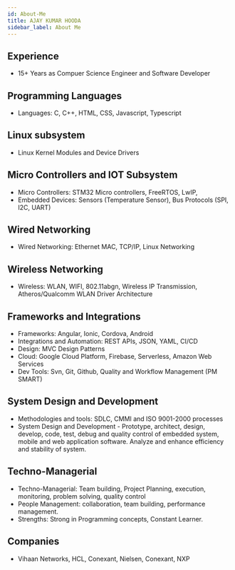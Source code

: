 ```yaml
---
id: About-Me
title: AJAY KUMAR HOODA
sidebar_label: About Me
---
```


## Experience
- 15+ Years as Compuer Science Engineer and Software Developer

## Programming Languages
- Languages: C, C++, HTML, CSS, Javascript, Typescript

## Linux subsystem
- Linux Kernel Modules and Device Drivers

## Micro Controllers and IOT Subsystem
- Micro Controllers: STM32  Micro controllers, FreeRTOS, LwIP, 
- Embedded Devices: Sensors (Temperature Sensor), Bus Protocols (SPI, I2C, UART)

## Wired Networking
- Wired Networking: Ethernet MAC, TCP/IP, Linux Networking

## Wireless Networking
- Wireless: WLAN, WIFI, 802.11abgn, Wireless IP Transmission, Atheros/Qualcomm WLAN Driver Architecture

## Frameworks and Integrations
- Frameworks: Angular, Ionic, Cordova, Android
- Integrations and Automation: REST APIs, JSON, YAML, CI/CD 
- Design: MVC Design Patterns
- Cloud: Google Cloud Platform, Firebase, Serverless, Amazon Web Services
- Dev Tools: Svn, Git, Github, Quality and Workflow Management (PM SMART)

## System Design and Development
- Methodologies and tools: SDLC, CMMI and ISO 9001-2000 processes 
- System Design and Development - Prototype, architect, design, develop, code, test, debug and quality control of embedded system, mobile and web application software. Analyze and enhance efficiency and  stability of system.

## Techno-Managerial
- Techno-Managerial: Team building, Project Planning, execution, monitoring, problem solving, quality control
- People Management: collaboration, team building, performance management.
- Strengths: Strong in Programming concepts, Constant Learner.

## Companies
- Vihaan Networks, HCL, Conexant, Nielsen, Conexant, NXP
